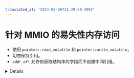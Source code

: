 ```yaml
---
translated_at: '2024-03-26T11:39:59.499Z'
---
```


# 针对 MMIO 的易失性内存访问

- 使用 `pointer::read_volatile` 和 `pointer::write_volatile`。
- 切勿保持引用。
- `addr_of!` 允许你获取结构体的字段而不创建中间引用。

<details>

- 易失性访问：读或写操作可能会产生副作用，因此防止编译器或硬件重新排序、复制或省略它们。
  - 通常，如果你先写后读，例如，通过一个可变引用，编译器可能会假设读取的值与刚写入的值相同，而不实际读取内存。
- 一些现有的用于硬件易失性访问的 crates 保持引用，但这是不健全的。只要存在引用，编译器可能选择对它进行解引用。
- 使用 `addr_of!` 宏从结构体指针获取结构体字段指针。

</details>

